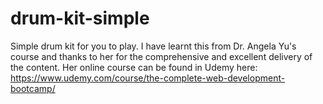 # drum-kit-simple

Simple drum kit for you to play. I have learnt this from Dr. Angela Yu's course and thanks to her for the comprehensive and excellent delivery of the content. Her online course can be found in Udemy here: https://www.udemy.com/course/the-complete-web-development-bootcamp/
